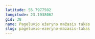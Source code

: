 ```yaml
---
latitude: 55.7977502
longitude: 23.1038062
gid: 38
name: Pageluvio ežeryno mažasis takas
slug: pageluvio-ezeryno-mazasis-takas
---
```


